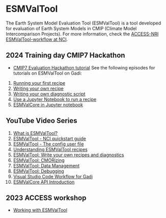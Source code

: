 # ESMValTool

The Earth System Model Evaluation Tool (ESMValTool) is a tool developed for evaluation of Earth System Models in CMIP (Climate Model Intercomparison Projects). For more information, check the [ACCESS-NRI ESMValTool-workflow at NCI](/model_evaluation/model_evaluation_on_gadi/esmvaltool_workflow). 

## 2024 Training day CMIP7 Hackathon
- [CMIP7 Evaluation Hackathon tutorial](https://access-nri.github.io/CMIP7_MED_Hackathon/)
See the following episodes for tutorials on ESMValTool on Gadi:
1. [Running your first recipe](https://access-nri.github.io/CMIP7_MED_Hackathon/02-runarecipe/index.html)
2. [Writing your own recipe](https://access-nri.github.io/CMIP7_MED_Hackathon/04-writingyourrecipe/index.html)
3. [Writing your own diagnostic script](https://access-nri.github.io/CMIP7_MED_Hackathon/05-writingdiagnostics/index.html)
4. [Use a Jupyter Notebook to run a recipe](https://access-nri.github.io/CMIP7_MED_Hackathon/06-jupyternotebook/index.html)
5. [ESMValCore in Jupyter notebook](https://access-nri.github.io/CMIP7_MED_Hackathon/07-esmvalcoreapi/index.html)

## YouTube Video Series
1. [What is ESMValTool?](https://www.youtube.com/watch?v=YSs6A0H1MwE&list=PLFjfi2xLaFpJp59LvDc1upQsj_xzFlFLc&index=1)
2. [ESMValTool - NCI quickstart guide](https://www.youtube.com/watch?v=LSOzl6_CNy8&list=PLFjfi2xLaFpJp59LvDc1upQsj_xzFlFLc&index=2)
3. [ESMValTool - The config user file](https://www.youtube.com/watch?v=etOW9nZZAeE&list=PLFjfi2xLaFpJp59LvDc1upQsj_xzFlFLc&index=3)
4. [Understanding ESMValTool recipes](https://www.youtube.com/watch?v=PvHXr6z3VRU&list=PLFjfi2xLaFpJp59LvDc1upQsj_xzFlFLc&index=4)
5. [ESMValTool: Write your own recipes and diagnostics](https://www.youtube.com/watch?v=2ml231NGnq8&list=PLFjfi2xLaFpJp59LvDc1upQsj_xzFlFLc&index=5)
6. [ESMValTool: CMORizing](https://www.youtube.com/watch?v=NPIJWpLqGjs&list=PLFjfi2xLaFpJp59LvDc1upQsj_xzFlFLc&index=6)
7. [ESMValTool: Data Management](https://www.youtube.com/watch?v=efvzi7dUYmk&list=PLFjfi2xLaFpJp59LvDc1upQsj_xzFlFLc&index=7)
8. [ESMValTool: Debugging](https://www.youtube.com/watch?v=SuQ30YNQ6Cw&list=PLFjfi2xLaFpJp59LvDc1upQsj_xzFlFLc&index=8)
9. [Visual Studio Code Workflow for Gadi](https://www.youtube.com/watch?v=fSxirzDR3iw&list=PLFjfi2xLaFpJp59LvDc1upQsj_xzFlFLc&index=9)
10. [ESMValCore API Introduction](https://www.youtube.com/watch?v=-5Vkpae18JA&list=PLFjfi2xLaFpJp59LvDc1upQsj_xzFlFLc&index=10)

## 2023 ACCESS workshop
 - [Working with ESMValTool](https://github.com/ACCESS-NRI/workshop-training-2023/blob/main/esmvaltool/ESMValTool_training_VDI.md)
